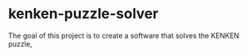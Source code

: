 # kenken-puzzle-solver
The goal of this project is to create a software that solves the KENKEN puzzle,
